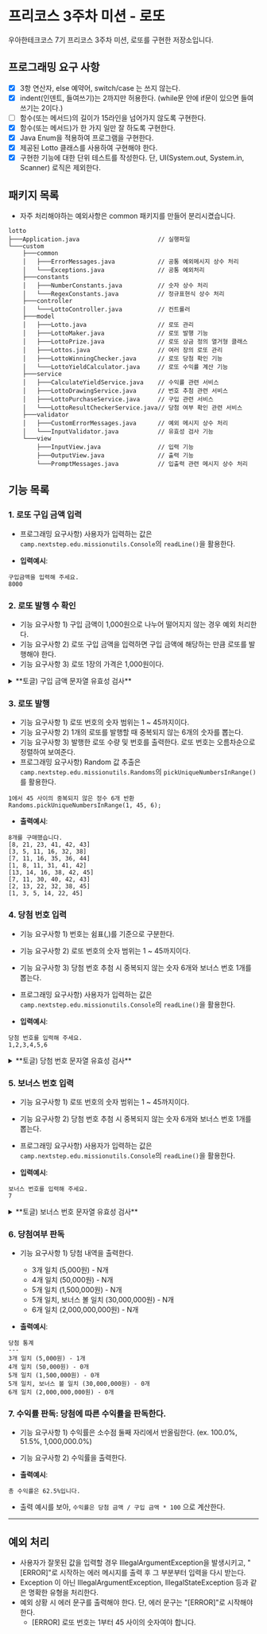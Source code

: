# 프리코스 3주차 미션 - 로또

우아한테크코스 7기 프리코스 3주차 미션, 로또를 구현한 저장소입니다.

## 프로그래밍 요구 사항

- [x] 3항 연산자, else 예약어, switch/case 는 쓰지 않는다.
- [x] indent(인덴트, 들여쓰기)는 2까지만 허용한다. (while문 안에 if문이 있으면 들여쓰기는 2이다.)
- [ ] 함수(또는 메서드)의 길이가 15라인을 넘어가지 않도록 구현한다.
- [x] 함수(또는 메서드)가 한 가지 일만 잘 하도록 구현한다.
- [x] Java Enum을 적용하여 프로그램을 구현한다.
- [x] 제공된 Lotto 클래스를 사용하여 구현해야 한다.
- [x] 구현한 기능에 대한 단위 테스트를 작성한다. 단, UI(System.out, System.in, Scanner) 로직은 제외한다.

## 패키지 목록

- 자주 처리해야하는 예외사항은 common 패키지를 만들어 분리시켰습니다.

```
lotto
├───Application.java                      // 실행파일
└───custom                                
    ├───common                      
    │   ├───ErrorMessages.java            // 공통 예외메시지 상수 처리
    │   └───Exceptions.java               // 공통 예외처리
    ├───constants
    │   ├───NumberConstants.java          // 숫자 상수 처리
    │   └───RegexConstants.java           // 정규표현식 상수 처리
    ├───controller
    │   └───LottoController.java          // 컨트롤러
    ├───model
    │   ├───Lotto.java                    // 로또 관리
    │   ├───LottoMaker.java               // 로또 발행 기능
    │   ├───LottoPrize.java               // 로또 상금 정의 열거형 클래스
    │   ├───Lottos.java                   // 여러 장의 로또 관리
    │   ├───LottoWinningChecker.java      // 로또 당첨 확인 기능
    │   └───LottoYieldCalculator.java     // 로또 수익률 계산 기능
    ├───service
    │   ├───CalculateYieldService.java    // 수익률 관련 서비스
    │   ├───LottoDrawingService.java      // 번호 추첨 관련 서비스
    │   ├───LottoPurchaseService.java     // 구입 관련 서비스
    │   └───LottoResultCheckerService.java// 당첨 여부 확인 관련 서비스
    ├───validator
    │   ├───CustomErrorMessages.java      // 예외 메시지 상수 처리
    │   └───InputValidator.java           // 유효성 검사 기능
    └───view
        ├───InputView.java                // 입력 기능
        ├───OutputView.java               // 출력 기능
        └───PromptMessages.java           // 입출력 관련 메시지 상수 처리
```

## 기능 목록

### 1. 로또 구입 금액 입력

- 프로그래밍 요구사항) 사용자가 입력하는 값은 `camp.nextstep.edu.missionutils.Console`의 `readLine()`을 활용한다.

- **입력예시**:

```입력예시
구입금액을 입력해 주세요.
8000
```

### 2. 로또 발행 수 확인

- 기능 요구사항 1) 구입 금액이 1,000원으로 나누어 떨어지지 않는 경우 예외 처리한다.
- 기능 요구사항 2) 로또 구입 금액을 입력하면 구입 금액에 해당하는 만큼 로또를 발행해야 한다.
- 기능 요구사항 3) 로또 1장의 가격은 1,000원이다.

<details>
<summary>**토글) 구입 금액 문자열 유효성 검사**</summary>

> - 입력된 문자열이 NULL 이거나, 빈 문자열이거나 공백으로만 구성되어 있을 때
>
> - 입력된 문자열에 숫자와 공백 외의 문자가 있을때
>
> - 입력된 문자열의 숫자들 사이에 공백이 존재할 때
>
> - (커스텀) 입력된 숫자가 int 타입의 범위를 벗어날 때
>
> - 입력된 숫자가 1000원으로 나누어 떨어지지 않을 때

</details>

### 3. 로또 발행

- 기능 요구사항 1) 로또 번호의 숫자 범위는 1 ~ 45까지이다.
- 기능 요구사항 2) 1개의 로또를 발행할 때 중복되지 않는 6개의 숫자를 뽑는다.
- 기능 요구사항 3) 발행한 로또 수량 및 번호를 출력한다. 로또 번호는 오름차순으로 정렬하여 보여준다.
- 프로그래밍 요구사항) Random 값 추출은 `camp.nextstep.edu.missionutils.Randoms`의 `pickUniqueNumbersInRange()`를 활용한다.

``` 프로그래밍 요구사항 활용 예시
1에서 45 사이의 중복되지 않은 정수 6개 반환
Randoms.pickUniqueNumbersInRange(1, 45, 6);
```

- **출력예시**:

```출력 예시
8개를 구매했습니다.
[8, 21, 23, 41, 42, 43]
[3, 5, 11, 16, 32, 38]
[7, 11, 16, 35, 36, 44]
[1, 8, 11, 31, 41, 42]
[13, 14, 16, 38, 42, 45]
[7, 11, 30, 40, 42, 43]
[2, 13, 22, 32, 38, 45]
[1, 3, 5, 14, 22, 45]
```

### 4. 당첨 번호 입력

- 기능 요구사항 1) 번호는 쉼표(,)를 기준으로 구분한다.
- 기능 요구사항 2) 로또 번호의 숫자 범위는 1 ~ 45까지이다.
- 기능 요구사항 3) 당첨 번호 추첨 시 중복되지 않는 숫자 6개와 보너스 번호 1개를 뽑는다.
- 프로그래밍 요구사항) 사용자가 입력하는 값은 `camp.nextstep.edu.missionutils.Console`의 `readLine()`을 활용한다.

- **입력예시**:

```입력예시
당첨 번호를 입력해 주세요.
1,2,3,4,5,6
```

<details>
<summary>**토글) 당첨 번호 문자열 유효성 검사**</summary>

> - 입력된 문자열이 NULL 이거나, 빈 문자열이거나 공백으로만 구성되어 있을 때
>
> - 입력된 문자열에 쉼표, 공백, 숫자를 제외한 문자가 존재할 때
>
> - 숫자와 숫자 사이에 공백이 존재할 때
>
> - 숫자가 6개가 아닐 때
>
> - 숫자가 중복될 때
>
> - 숫자가 1 ~ 45의 값이 아닐 때

</details>

### 5. 보너스 번호 입력

- 기능 요구사항 1) 로또 번호의 숫자 범위는 1 ~ 45까지이다.
- 기능 요구사항 2) 당첨 번호 추첨 시 중복되지 않는 숫자 6개와 보너스 번호 1개를 뽑는다.
- 프로그래밍 요구사항) 사용자가 입력하는 값은 `camp.nextstep.edu.missionutils.Console`의 `readLine()`을 활용한다.

- **입력예시**:

```입력예시
보너스 번호를 입력해 주세요.
7
```

<details>
<summary>**토글) 보너스 번호 문자열 유효성 검사**</summary>

> - 입력된 문자열이 NULL 이거나, 빈 문자열이거나 공백으로만 구성되어 있을 때
>
> - 입력된 문자열에 숫자와 공백을 제외한 문자가 존재할 때
>
> - 숫자와 숫자 사이에 공백이 존재할 때
>
> - 보너스 번호가 당첨 번호와 같을 때
>
> - 숫자가 1 ~ 45의 값이 아닐 때

</details>

### 6. 당첨여부 판독

- 기능 요구사항 1) 당첨 내역을 출력한다.
    - 3개 일치 (5,000원) - N개
    - 4개 일치 (50,000원) - N개
    - 5개 일치 (1,500,000원) - N개
    - 5개 일치, 보너스 볼 일치 (30,000,000원) - N개
    - 6개 일치 (2,000,000,000원) - N개

- **출력예시**:

```출력예시
당첨 통계
---
3개 일치 (5,000원) - 1개
4개 일치 (50,000원) - 0개
5개 일치 (1,500,000원) - 0개
5개 일치, 보너스 볼 일치 (30,000,000원) - 0개
6개 일치 (2,000,000,000원) - 0개
```

### 7. 수익률 판독: 당첨에 따른 수익률을 판독한다.

- 기능 요구사항 1) 수익률은 소수점 둘째 자리에서 반올림한다. (ex. 100.0%, 51.5%, 1,000,000.0%)
- 기능 요구사항 2) 수익률을 출력한다.

- **출력예시**:

```출력예시
총 수익률은 62.5%입니다.
```

- 출력 예시를 보아, `수익률은 당첨 금액 / 구입 금액 * 100` 으로 계산한다.

---

## 예외 처리

- 사용자가 잘못된 값을 입력할 경우 IllegalArgumentException을 발생시키고, "[ERROR]"로 시작하는 에러 메시지를 출력 후 그 부분부터 입력을 다시 받는다.
- Exception 이 아닌 IllegalArgumentException, IllegalStateException 등과 같은 명확한 유형을 처리한다.
- 예외 상황 시 에러 문구를 출력해야 한다. 단, 에러 문구는 "[ERROR]"로 시작해야 한다.
    - [ERROR] 로또 번호는 1부터 45 사이의 숫자여야 합니다.